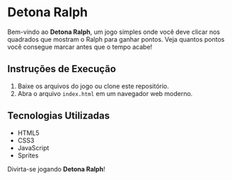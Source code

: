 # Detona Ralph

Bem-vindo ao **Detona Ralph**, um jogo simples onde você deve clicar nos quadrados que mostram o Ralph para ganhar pontos. Veja quantos pontos você consegue marcar antes que o tempo acabe!

## Instruções de Execução

1. Baixe os arquivos do jogo ou clone este repositório.
2. Abra o arquivo `index.html` em um navegador web moderno.

## Tecnologias Utilizadas

- HTML5
- CSS3
- JavaScript
- Sprites

Divirta-se jogando **Detona Ralph**!
